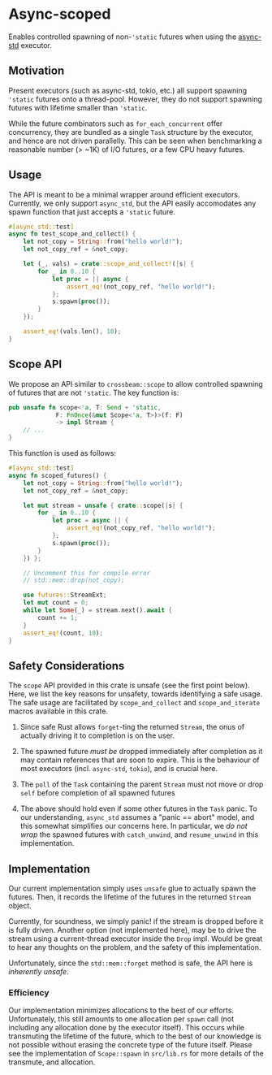 # Async-scoped

Enables controlled spawning of non-`'static` futures when
using the [async-std](//github.com/async-rs/async-std) executor.

## Motivation

Present executors (such as async-std, tokio, etc.) all
support spawning `'static` futures onto a thread-pool.
However, they do not support spawning futures with lifetime
smaller than `'static`.

While the future combinators such as `for_each_concurrent`
offer concurrency, they are bundled as a single `Task`
structure by the executor, and hence are not driven
parallelly. This can be seen when benchmarking a reasonable
number (> ~1K) of I/O futures, or a few CPU heavy futures.

## Usage

The API is meant to be a minimal wrapper around efficient
executors. Currently, we only support `async_std`, but the
API easily accomodates any spawn function that just accepts
a `'static` future.

``` rust
#[async_std::test]
async fn test_scope_and_collect() {
    let not_copy = String::from("hello world!");
    let not_copy_ref = &not_copy;

    let (_, vals) = crate::scope_and_collect!(|s| {
        for _ in 0..10 {
            let proc = || async {
                assert_eq!(not_copy_ref, "hello world!");
            };
            s.spawn(proc());
        }
    });

    assert_eq!(vals.len(), 10);
}
```

## Scope API

We propose an API similar to `crossbeam::scope` to allow
controlled spawning of futures that are not `'static`. The
key function is:

``` rust
pub unsafe fn scope<'a, T: Send + 'static,
             F: FnOnce(&mut Scope<'a, T>)>(f: F)
             -> impl Stream {
    // ...
}
```

This function is used as follows:

``` rust
#[async_std::test]
async fn scoped_futures() {
    let not_copy = String::from("hello world!");
    let not_copy_ref = &not_copy;

    let mut stream = unsafe { crate::scope(|s| {
        for _ in 0..10 {
            let proc = async || {
                assert_eq!(not_copy_ref, "hello world!");
            };
            s.spawn(proc());
        }
    }) };

    // Uncomment this for compile error
    // std::mem::drop(not_copy);

    use futures::StreamExt;
    let mut count = 0;
    while let Some(_) = stream.next().await {
        count += 1;
    }
    assert_eq!(count, 10);
}
```

## Safety Considerations

The `scope` API provided in this crate is unsafe (see the
first point below). Here, we list the key reasons for
unsafety, towards identifying a safe usage. The safe usage
are facilitated by `scope_and_collect` and
`scope_and_iterate` macros available in this crate.

1. Since safe Rust allows `forget`-ting the returned
   `Stream`, the onus of actually driving it to completion
   is on the user.

2. The spawned future _must be_ dropped immediately after
   completion as it may contain references that are soon to
   expire. This is the behaviour of most executors (incl.
   `async-std`, `tokio`), and is crucial here.

3. The `poll` of the `Task` containing the parent `Stream`
   must not move or drop `self` before completion of all
   spawned futures

4. The above should hold even if some other futures in the
   `Task` panic. To our understanding, `async_std` assumes a
   "panic == abort" model, and this somewhat simplifies our
   concerns here. In particular, we _do not wrap_ the
   spawned futures with `catch_unwind`, and `resume_unwind` in
   this implementation.

## Implementation

Our current implementation simply uses `unsafe` glue to
actually spawn the futures. Then, it records the lifetime of
the futures in the returned `Stream` object.

Currently, for soundness, we simply panic! if the stream is
dropped before it is fully driven. Another option (not
implemented here), may be to drive the stream using a
current-thread executor inside the `Drop` impl. Would be
great to hear any thoughts on the problem, and the safety of
this implementation.

Unfortunately, since the `std::mem::forget` method is safe,
the API here is _inherently unsafe_.

### Efficiency

Our implementation minimizes allocations to the best of our
efforts. Unfortunately, this still amounts to one allocation
per `spawn` call (not including any allocation done by the
executor itself). This occurs while transmuting the lifetime
of the future, which to the best of our knowledge is not
possible without erasing the concrete type of the future
itself. Please see the implementation of `Scope::spawn` in
`src/lib.rs` for more details of the transmute, and
allocation.
